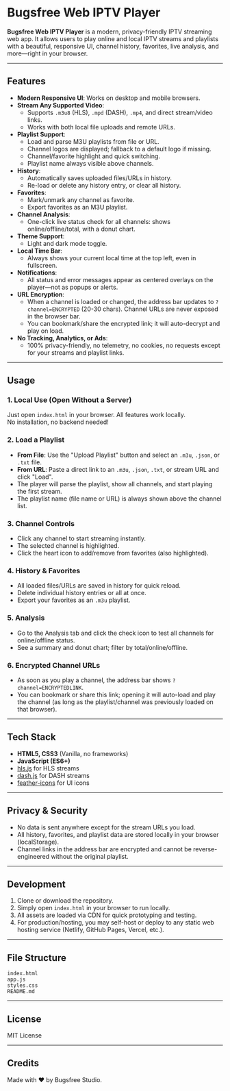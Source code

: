 # Bugsfree Web IPTV Player

**Bugsfree Web IPTV Player** is a modern, privacy-friendly IPTV streaming web app. It allows users to play online and local IPTV streams and playlists with a beautiful, responsive UI, channel history, favorites, live analysis, and more—right in your browser.

---

## Features

- **Modern Responsive UI**: Works on desktop and mobile browsers.
- **Stream Any Supported Video**:
  - Supports `.m3u8` (HLS), `.mpd` (DASH), `.mp4`, and direct stream/video links.
  - Works with both local file uploads and remote URLs.
- **Playlist Support**:
  - Load and parse M3U playlists from file or URL.
  - Channel logos are displayed; fallback to a default logo if missing.
  - Channel/favorite highlight and quick switching.
  - Playlist name always visible above channels.
- **History**:
  - Automatically saves uploaded files/URLs in history.
  - Re-load or delete any history entry, or clear all history.
- **Favorites**:
  - Mark/unmark any channel as favorite.
  - Export favorites as an M3U playlist.
- **Channel Analysis**:
  - One-click live status check for all channels: shows online/offline/total, with a donut chart.
- **Theme Support**:
  - Light and dark mode toggle.
- **Local Time Bar**:
  - Always shows your current local time at the top left, even in fullscreen.
- **Notifications**:
  - All status and error messages appear as centered overlays on the player—not as popups or alerts.
- **URL Encryption**:
  - When a channel is loaded or changed, the address bar updates to `?channel=ENCRYPTED` (20-30 chars). Channel URLs are never exposed in the browser bar.
  - You can bookmark/share the encrypted link; it will auto-decrypt and play on load.
- **No Tracking, Analytics, or Ads**:
  - 100% privacy-friendly, no telemetry, no cookies, no requests except for your streams and playlist links.

---

## Usage

### 1. Local Use (Open Without a Server)

Just open `index.html` in your browser. All features work locally.  
No installation, no backend needed!

### 2. Load a Playlist

- **From File**: Use the "Upload Playlist" button and select an `.m3u`, `.json`, or `.txt` file.
- **From URL**: Paste a direct link to an `.m3u`, `.json`, `.txt`, or stream URL and click "Load".
- The player will parse the playlist, show all channels, and start playing the first stream.
- The playlist name (file name or URL) is always shown above the channel list.

### 3. Channel Controls

- Click any channel to start streaming instantly.
- The selected channel is highlighted.
- Click the heart icon to add/remove from favorites (also highlighted).

### 4. History & Favorites

- All loaded files/URLs are saved in history for quick reload.
- Delete individual history entries or all at once.
- Export your favorites as an `.m3u` playlist.

### 5. Analysis

- Go to the Analysis tab and click the check icon to test all channels for online/offline status.
- See a summary and donut chart; filter by total/online/offline.

### 6. Encrypted Channel URLs

- As soon as you play a channel, the address bar shows `?channel=ENCRYPTEDLINK`.
- You can bookmark or share this link; opening it will auto-load and play the channel (as long as the playlist/channel was previously loaded on that browser).

---

## Tech Stack

- **HTML5, CSS3** (Vanilla, no frameworks)
- **JavaScript (ES6+)**
- [hls.js](https://github.com/video-dev/hls.js) for HLS streams
- [dash.js](https://github.com/Dash-Industry-Forum/dash.js) for DASH streams
- [feather-icons](https://feathericons.com/) for UI icons

---

## Privacy & Security

- No data is sent anywhere except for the stream URLs you load.
- All history, favorites, and playlist data are stored locally in your browser (localStorage).
- Channel links in the address bar are encrypted and cannot be reverse-engineered without the original playlist.

---

## Development

1. Clone or download the repository.
2. Simply open `index.html` in your browser to run locally.
3. All assets are loaded via CDN for quick prototyping and testing.
4. For production/hosting, you may self-host or deploy to any static web hosting service (Netlify, GitHub Pages, Vercel, etc.).

---

## File Structure

```
index.html
app.js
styles.css
README.md
```

---

## License

MIT License

---

## Credits

Made with ❤️ by Bugsfree Studio.
